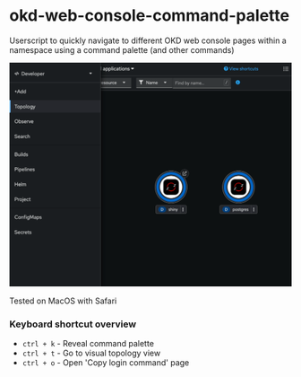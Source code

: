 # okd-web-console-command-palette
Userscript to quickly navigate to different OKD web console pages within a namespace using a command palette (and other commands)

![okd-web-console-command-palette](./screencap.gif)

Tested on MacOS with Safari

### Keyboard shortcut overview

- `ctrl + k` - Reveal command palette
- `ctrl + t` - Go to visual topology view
- `ctrl + o` - Open 'Copy login command' page
